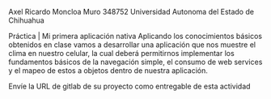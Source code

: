 Axel Ricardo Moncloa Muro
348752
Universidad Autonoma del Estado de Chihuahua


Práctica | Mi primera aplicación nativa
Aplicando los conocimientos básicos obtenidos en clase vamos a desarrollar una aplicación que nos muestre el clima en nuestro celular, la cual deberá permitirnos implementar los 
fundamentos básicos de la navegación simple, el consumo de web services y el mapeo de estos a objetos dentro de nuestra aplicación.

Envíe la URL de gitlab de su proyecto como entregable de esta actividad
